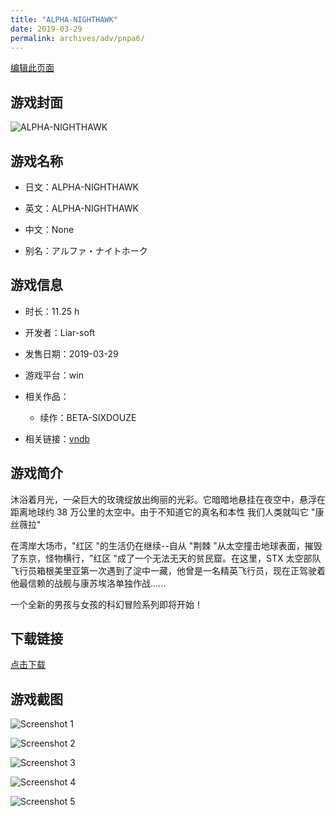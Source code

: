 ```yaml
---
title: "ALPHA-NIGHTHAWK"
date: 2019-03-29
permalink: archives/adv/pnpa6/
---
```

[编辑此页面](https://github.com/ACG-3/ADV3-source/blob/main/source/_posts/ALPHA-NIGHTHAWK.md)

## 游戏封面

![ALPHA-NIGHTHAWK](https://pan.timero.xyz/d/onedrive/img_lib_001/ALPHA-NIGHTHAWK_cover.avif)


## 游戏名称

- 日文：ALPHA-NIGHTHAWK
- 英文：ALPHA-NIGHTHAWK
- 中文：None

- 别名：アルファ・ナイトホーク


## 游戏信息

- 时长：11.25 h
- 开发者：Liar-soft
- 发售日期：2019-03-29
- 游戏平台：win
- 相关作品：
   - 续作：BETA-SIXDOUZE

- 相关链接：[vndb](https://vndb.org/v24470)


## 游戏简介

沐浴着月光，一朵巨大的玫瑰绽放出绚丽的光彩。它暗暗地悬挂在夜空中，悬浮在距离地球约 38 万公里的太空中。由于不知道它的真名和本性 我们人类就叫它 "康丝薇拉"

在湾岸大场市，"红区 "的生活仍在继续--自从 "荆棘 "从太空撞击地球表面，摧毁了东京，怪物横行，"红区 "成了一个无法无天的贫民窟。在这里，STX 太空部队飞行员箱根美里亚第一次遇到了淀中一藏，他曾是一名精英飞行员，现在正驾驶着他最信赖的战舰与康苏埃洛单独作战......

一个全新的男孩与女孩的科幻冒险系列即将开始！




## 下载链接

[点击下载](https://pan.timero.xyz/onedrive/adv_lib_001/ALPHA-NIGHTHAWK)


## 游戏截图


![Screenshot 1](https://pan.timero.xyz/d/onedrive/img_lib_001/ALPHA-NIGHTHAWK_Screenshot_1.avif)

![Screenshot 2](https://pan.timero.xyz/d/onedrive/img_lib_001/ALPHA-NIGHTHAWK_Screenshot_2.avif)

![Screenshot 3](https://pan.timero.xyz/d/onedrive/img_lib_001/ALPHA-NIGHTHAWK_Screenshot_3.avif)

![Screenshot 4](https://pan.timero.xyz/d/onedrive/img_lib_001/ALPHA-NIGHTHAWK_Screenshot_4.avif)

![Screenshot 5](https://pan.timero.xyz/d/onedrive/img_lib_001/ALPHA-NIGHTHAWK_Screenshot_5.avif)

